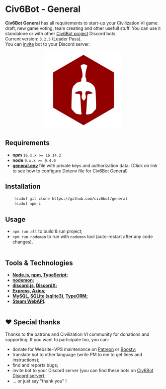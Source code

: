 # Civ6Bot - General

**Civ6Bot General** has all requirements to start-up your Civilization VI game: draft, new game voting, team creating and other usefull stuff. You can use it standalone or with other [Civ6Bot project](https://github.com/civ6bot/) Discord bots.
<br>
Current version: `3.2.5` (Leader Pass).
<br>
You can [invite](https://discord.com/api/oauth2/authorize?client_id=1033084730276581456&permissions=466021116993&scope=bot) bot to your Discord server.
<p align="center">
    <img src="./images/general.png"  width="250" height="250">
</p>

## <a name="requirements"></a>Requirements
* **npm** `16.x.x >= 16.14.2`
* **node** `9.x.x >= 9.4.0`
* [**general.env**](./docs/env-general.md) file with private keys and authorization data. (Click on link to see how to configure Dotenv file for Civ6Bot General)

## <a name="installation"></a>Installation
```bash
    [sudo] git clone https://github.com/civ6bot/general
    [sudo] npm i
```

## <a name="usage"></a>Usage
* `npm run all` to build & run project;
* `npm run nodemon` to run with `nodemon` tool (auto-restart after any code changes).
<br/><br/>

## <a name="tools"></a>Tools & Technologies
* **[Node.js](https://nodejs.org/en/), [npm](https://www.npmjs.com/), [TypeScript](https://www.typescriptlang.org/);**
* **[nodemon](https://www.npmjs.com/package/nodemon);**
* **[discord.js](https://discord.js.org/#/), [DiscordX](https://www.npmjs.com/package/discordx);**
* **[Express](https://expressjs.com/), [Axios](https://www.npmjs.com/package/axios);**
* **[MySQL](https://www.npmjs.com/package/mysql), [SQLite (sqlite3)](https://www.npmjs.com/package/sqlite3), [TypeORM](https://typeorm.io/);**
* **[Steam WebAPI](https://steamcommunity.com/dev).**
<br/><br/>

## ❤️ Special thanks
Thanks to the patrons and Civilization VI community for donations and supporting. If you want to participate too, you can:
- donate for Website+VPS maintenance on [Patreon](https://www.patreon.com/civ6bot) or [Boosty](https://boosty.to/civ6bot);
- translate bot to other language (write PM to me to get lines and instructions);
- find and reports bugs;
- invite bot to your Discord server (you can find these bots on [Civ6Bot Discord server](https://discord.gg/CzCQPjxXTy));
- ... or just say "thank you" !
